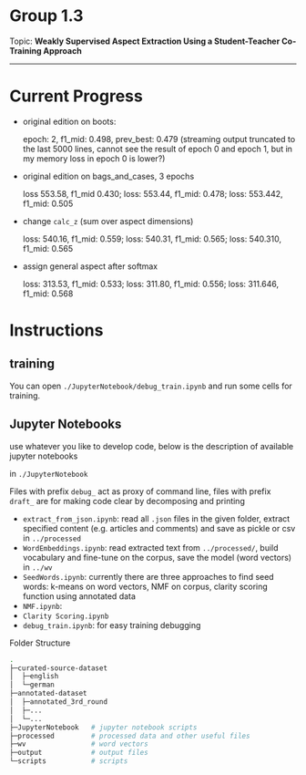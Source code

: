 # Group 1.3

Topic: **Weakly Supervised Aspect Extraction Using a Student-Teacher Co-Training Approach**

--------

# Current Progress

- original edition on boots: 

  epoch: 2, f1_mid: 0.498, prev_best: 0.479 (streaming output truncated to the last 5000 lines, cannot see the result of epoch 0 and epoch 1, but in my memory loss in epoch 0 is lower?)

- original edition on bags_and_cases, 3 epochs

  loss 553.58, f1_mid 0.430; loss: 553.44, f1_mid: 0.478; loss: 553.442, f1_mid: 0.505

- change `calc_z` (sum over aspect dimensions)

  loss: 540.16, f1_mid: 0.559; loss: 540.31, f1_mid: 0.565; loss: 540.310, f1_mid: 0.565

- assign general aspect after softmax

  loss: 313.53, f1_mid: 0.533; loss: 311.80, f1_mid: 0.556; loss: 311.646, f1_mid: 0.568

# Instructions 

## training

You can open `./JupyterNotebook/debug_train.ipynb` and run some cells for training.

## Jupyter Notebooks

use whatever you like to develop code, below is the description of available jupyter notebooks

in `./JupyterNotebook`

Files with prefix `debug_` act as proxy of command line, files with prefix `draft_` are for making code clear by decomposing and printing 

- `extract_from_json.ipynb`: read all `.json` files in the given folder, extract specified content (e.g. articles and comments) and save as pickle or csv in `../processed`
- `WordEmbeddings.ipynb`: read extracted text from `../processed/`, build vocabulary and fine-tune on the corpus, save the model (word vectors) in `../wv` 
- `SeedWords.ipynb`: currently there are three approaches to find seed words: k-means on word vectors, NMF on corpus, clarity scoring function using annotated data
- `NMF.ipynb`:
- `Clarity Scoring.ipynb`
- `debug_train.ipynb`: for easy training debugging 

Folder Structure

```bash
.
├─curated-source-dataset
│  ├─english
│  └─german
├─annotated-dataset
│  ├─annotated_3rd_round
│  ├─...
│  └─...
├─JupyterNotebook	# jupyter notebook scripts
├─processed			# processed data and other useful files
├─wv				# word vectors
├─output            # output files
└─scripts           # scripts
```



